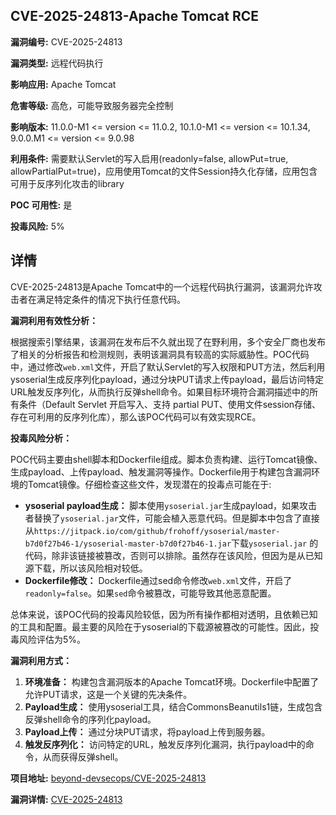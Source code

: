 ## CVE-2025-24813-Apache Tomcat RCE

**漏洞编号:** CVE-2025-24813

**漏洞类型:** 远程代码执行

**影响应用:** Apache Tomcat

**危害等级:** 高危，可能导致服务器完全控制

**影响版本:** 11.0.0-M1 <= version <= 11.0.2, 10.1.0-M1 <= version <= 10.1.34, 9.0.0.M1 <= version <= 9.0.98

**利用条件:** 需要默认Servlet的写入启用(readonly=false, allowPut=true, allowPartialPut=true)，应用使用Tomcat的文件Session持久化存储，应用包含可用于反序列化攻击的library

**POC 可用性:** 是

**投毒风险:** 5%

## 详情

CVE-2025-24813是Apache Tomcat中的一个远程代码执行漏洞，该漏洞允许攻击者在满足特定条件的情况下执行任意代码。

**漏洞利用有效性分析：**

根据搜索引擎结果，该漏洞在发布后不久就出现了在野利用，多个安全厂商也发布了相关的分析报告和检测规则，表明该漏洞具有较高的实际威胁性。POC代码中，通过修改`web.xml`文件，开启了默认Servlet的写入权限和PUT方法，然后利用ysoserial生成反序列化payload，通过分块PUT请求上传payload，最后访问特定URL触发反序列化，从而执行反弹shell命令。如果目标环境符合漏洞描述中的所有条件（Default Servlet 开启写入、支持 partial PUT、使用文件session存储、存在可利用的反序列化库），那么该POC代码可以有效实现RCE。

**投毒风险分析：**

POC代码主要由shell脚本和Dockerfile组成。脚本负责构建、运行Tomcat镜像、生成payload、上传payload、触发漏洞等操作。Dockerfile用于构建包含漏洞环境的Tomcat镜像。仔细检查这些文件，发现潜在的投毒点可能在于:

*   **ysoserial payload生成：** 脚本使用`ysoserial.jar`生成payload，如果攻击者替换了`ysoserial.jar`文件，可能会植入恶意代码。但是脚本中包含了直接从`https://jitpack.io/com/github/frohoff/ysoserial/master-b7d0f27b46-1/ysoserial-master-b7d0f27b46-1.jar`下载`ysoserial.jar` 的代码，除非该链接被篡改，否则可以排除。虽然存在该风险，但因为是从已知源下载，所以该风险相对较低。
*   **Dockerfile修改：** Dockerfile通过sed命令修改`web.xml`文件，开启了`readonly=false`。如果`sed`命令被篡改，可能导致其他恶意配置。

总体来说，该POC代码的投毒风险较低，因为所有操作都相对透明，且依赖已知的工具和配置。最主要的风险在于ysoserial的下载源被篡改的可能性。因此，投毒风险评估为5%。

**漏洞利用方式：**

1.  **环境准备：** 构建包含漏洞版本的Apache Tomcat环境。Dockerfile中配置了允许PUT请求，这是一个关键的先决条件。
2.  **Payload生成：** 使用ysoserial工具，结合CommonsBeanutils1链，生成包含反弹shell命令的序列化payload。
3.  **Payload上传：** 通过分块PUT请求，将payload上传到服务器。
4.  **触发反序列化：** 访问特定的URL，触发反序列化漏洞，执行payload中的命令，从而获得反弹shell。

**项目地址:** [beyond-devsecops/CVE-2025-24813](https://github.com/beyond-devsecops/CVE-2025-24813)

**漏洞详情:** [CVE-2025-24813](https://nvd.nist.gov/vuln/detail/CVE-2025-24813)